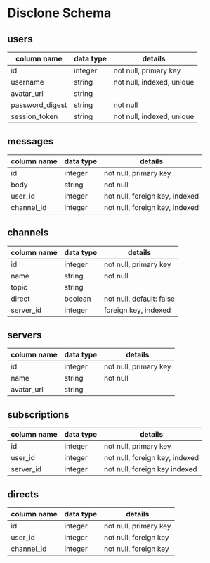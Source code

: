 # Disclone Schema

## users
column name     | data type | details
----------------|-----------|-----------------------
id              | integer   | not null, primary key
username        | string    | not null, indexed, unique
avatar_url      | string    | 
password_digest | string    | not null
session_token   | string    | not null, indexed, unique

## messages
column name     | data type | details
----------------|-----------|-----------------------
id              | integer   | not null, primary key
body            | string    | not null
user_id         | integer   | not null, foreign key, indexed
channel_id      | integer   | not null, foreign key, indexed

## channels
column name     | data type | details
----------------|-----------|-----------------------
id              | integer   | not null, primary key
name            | string    | not null
topic           | string    | 
direct          | boolean   | not null, default: false
server_id       | integer   | foreign key, indexed

## servers
column name     | data type | details
----------------|-----------|-----------------------
id              | integer   | not null, primary key
name            | string    | not null
avatar_url      | string    | 

## subscriptions
column name     | data type | details
----------------|-----------|-----------------------
id              | integer   | not null, primary key
user_id         | integer   | not null, foreign key, indexed
server_id       | integer   | not null, foreign key  indexed                     

## directs
column name     | data type | details
----------------|-----------|-----------------------
id              | integer   | not null, primary key
user_id         | integer   | not null, foreign key
channel_id      | integer   | not null, foreign key  

